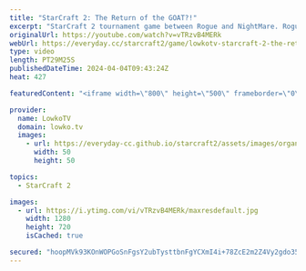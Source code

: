```yaml
---
title: "StarCraft 2: The Return of the GOAT?!"
excerpt: "StarCraft 2 tournament game between Rogue and NightMare. Rogue just finished his military service in South Korea and has decided to immediately play the weekly Open Cup for the Asia server. Support my work: https://patreon.com/lowkotv  Lowko merch: https://lowko.shop Tech setup: https://lowko.tv/setup"
originalUrl: https://youtube.com/watch?v=vTRzvB4MERk
webUrl: https://everyday.cc/starcraft2/game/lowkotv-starcraft-2-the-return-of-the-goat/
type: video
length: PT29M25S
publishedDateTime: 2024-04-04T09:43:24Z
heat: 427

featuredContent: "<iframe width=\"800\" height=\"500\" frameborder=\"0\" src=\"https://www.youtube.com/embed/vTRzvB4MERk\" allow=\"accelerometer; autoplay; encrypted-media; gyroscope; picture-in-picture\" allowfullscreen></iframe>"

provider:
  name: LowkoTV
  domain: lowko.tv
  images:
    - url: https://everyday-cc.github.io/starcraft2/assets/images/organizations/lowko.tv-50x50.jpg
      width: 50
      height: 50

topics:
  - StarCraft 2

images:
  - url: https://i.ytimg.com/vi/vTRzvB4MERk/maxresdefault.jpg
    width: 1280
    height: 720
    isCached: true

secured: "hoopMVk93KOnWOPGoSnFgsY2ubTysttbnFgYCXmI4i+78ZcE2m2Z4Vy2gdo35dzSVoKIQZHjxCpMY/GwybUirMjALuAXW5Uk/mzgulYjt9meSXhCgJrwk7aHIg3T8W8FN/f1xkb9CM9RD14tnqjFSR6/NCoEHAFFCJKXKYFxrLOirdgquCJK+0dFgzVpcNBq1lsqvNWFGXwT2yhcsmun/7QtIqCTdZfwrt7++lcSLI1GH6bPy9IWJ7koHe0rJCEDxj50VyyxUOuFVFEgAr5Jr5jdgn3spGwAlIhxFCgraUTdbPp+AxlK2YAkfz1RW7c0C6b/x2VjVrYn8yIAXH/J25/TpI1cOfrGN03p5KKXSoaQZ/b3M0oOh5qES072mB3eqoToA1NhR24thxdKLHzOQkvr1Cy53daOaci4Rt1+/Fg=;JsOBDSCAGslNHF4Nz4tiVw=="
---
```


